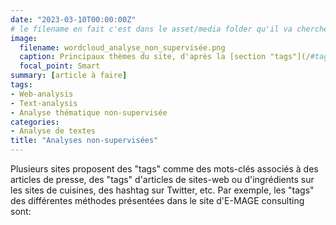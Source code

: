 ```yaml
---
date: "2023-03-10T00:00:00Z"
# le filename en fait c'est dans le asset/media folder qu'il va chercher l'image !
image:
  filename: wordcloud_analyse_non_supervisée.png
  caption: Principaux thèmes du site, d'après la [section "tags"](/#tag_cloud)
  focal_point: Smart
summary: [article à faire]
tags:
- Web-analysis
- Text-analysis
- Analyse thématique non-supervisée
categories:
- Analyse de textes
title: "Analyses non-supervisées"
---
```




Plusieurs sites proposent des "tags" comme des mots-clés associés à des articles de presse, des "tags" d'articles de sites-web ou d'ingrédients sur les sites de cuisines, des hashtag sur Twitter, etc. Par exemple, les "tags" des différentes méthodes présentées dans le site d'E-MAGE consulting sont:

<!-- 
CI DESSOUS TU UTILISE UNE TABLE PRODUITE PARR UN MIX DE CODES HTML ET DE HUGO SHORTCODE renseignés dans layouts/shortcodes/tags_table.html
-->


<!-- CI DESSOUS UN GRAPH DE RELATION UN PEU NAZBROQUE MAIS QUI A LE MERITE D'ETRE FONCTIONNEL -->
 
 